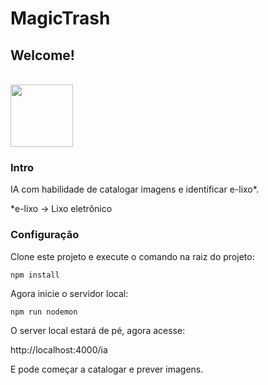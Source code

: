 # MagicTrash

<div justify-content="space-between" align-items="center">
  <h2>Welcome!</h2>
  <br>
  <img src="https://www.figma.com/file/bP0zcskOw0wFGUem5hHBU9/Magic-Trash?node-id=52686%3A402" width="100">
</div>

### Intro

IA com habilidade de catalogar imagens e identificar e-lixo*.

*e-lixo -> Lixo eletrônico
### Configuração

Clone este projeto e execute o comando na raiz do projeto:

```
npm install
```

Agora inicie o servidor local:

```
npm run nodemon
```

O server local estará de pé, agora acesse:

http://localhost:4000/ia

E pode começar a catalogar e prever imagens.